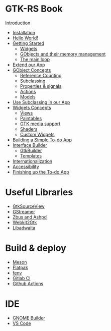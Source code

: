 # GTK-RS Book

[Introduction](basics/introduction.md)
- [Installation](basics/installation.md)
- [Hello World!]()
- [Getting Started](basics/getting_started.md)
    - [Widgets](basics/widgets.md)
    - [GObjects and their memory management](basics/gobject.md)
    - [The main loop]()
- [Extend our App]()
- [GObject Concepts]()
    - [Reference Counting]()
    - [Subclassing]()
    - [Properties & signals]()
    - [Actions]()
    - [Models]()
- [Use Subclassing in our App]()
- [Widgets Concepts]()
    - [Views]()
    - [Paintables]()
    - [GTK media support]()
    - [Shaders]()
    - [Custom Widgets](basics/custom_widgets.md)
- [Building a Simple To-do App]()
- [Interface Builder]()
    - [GtkBuilder]()
    - [Templates]()
- [Internationalization]()
- [Accessibility]()
- [Finishing up the To-do App]()

# Useful Libraries

- [GtkSourceView]()
- [GStreamer]()
- [Zbus and Ashpd]()
- [Webkit2Gtk]()
- [Libadwaita]()

# Build & deploy

- [Meson]()
- [Flatpak]()
- [fenv](build/fenv.md)
- [Gitlab CI]()
- [Github Actions]()

# IDE

- [GNOME Builder](ide/builder.md)
- [VS Code](ide/vscode.md)
